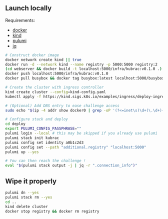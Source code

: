 ## Launch locally

Requirements:
- [docker](https://docs.docker.com/engine/install/)
- [kind](https://kind.sigs.k8s.io/docs/user/quick-start/#installation)
- [pulumi](https://www.pulumi.com/docs/iac/download-install/)
- [jq](https://jqlang.org/download/)

```bash
# Construct docker image
docker network create kind || true
docker run -d --network kind --name registry -p 5000:5000 registry:2
(cd webserver && docker build -t localhost:5000/infra/kubrac:v0.1.0 .)
docker push localhost:5000/infra/kubrac:v0.1.0
docker pull busybox && docker tag busybox:latest localhost:5000/busybox:latest && docker push localhost:5000/busybox:latest

# Create the cluster with ingress controller
kind create cluster --config=kind-config.yaml
kubectl apply -f https://kind.sigs.k8s.io/examples/ingress/deploy-ingress-nginx.yaml

# (Optional) Add DNS entry to ease challenge access
sudo echo "$(ip -4 addr show docker0 | grep -oP '(?<=inet\s)\d+(\.\d+){3}') a0b1c2d3.24hiut2025.ctfer.io" >> /etc/hosts

# Configure stack and deploy
cd deploy
export PULUMI_CONFIG_PASSPHRASE=""
pulumi login --local # this may be skipped if you already use pulumi
pulumi stack init kubrac
pulumi config set identity a0b1c2d3
pulumi config set --path "additional.registry" "localhost:5000"
pulumi up --yes

# You can then reach the challenge !
eval "$(pulumi stack output -j | jq -r ".connection_info")"
```

## Wipe it properly

```bash
pulumi dn --yes
pulumi stack rm --yes
cd ..
kind delete cluster
docker stop registry && docker rm registry
```
